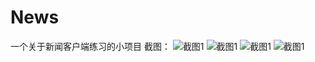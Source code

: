 # News
一个关于新闻客户端练习的小项目
截图：
![截图1](https://github.com/1040322934/News/blob/master/Screenshot/Screenshot1.png)
![截图1](https://github.com/1040322934/News/blob/master/Screenshot/Screenshot2.png)
![截图1](https://github.com/1040322934/News/blob/master/Screenshot/Screenshot3.png)
![截图1](https://github.com/1040322934/News/blob/master/Screenshot/Screenshot4.png)
